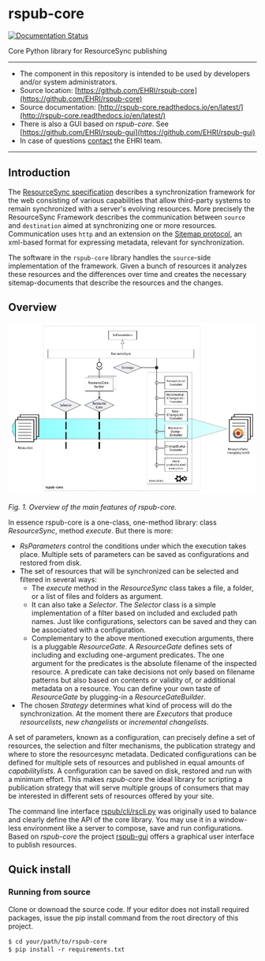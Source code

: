 # rspub-core
[![Documentation Status](http://readthedocs.org/projects/rspub-core/badge/?version=latest)](http://rspub-core.readthedocs.io/en/latest/?badge=latest)

Core Python library for ResourceSync publishing

---
- The component in this repository is intended to be used by developers and/or system administrators.
- Source location: [https://github.com/EHRI/rspub-core](https://github.com/EHRI/rspub-core)
- Source documentation: [http://rspub-core.readthedocs.io/en/latest/](http://rspub-core.readthedocs.io/en/latest/)
- There is also a GUI based on _rspub-core_. See [https://github.com/EHRI/rspub-gui](https://github.com/EHRI/rspub-gui)
- In case of questions [contact](https://github.com/EHRI/rspub-core/issues/new) the EHRI team.

---

## Introduction
The [ResourceSync specification](http://www.openarchives.org/rs/1.0.9/resourcesync) describes 
a synchronization framework for the web consisting of various capabilities that allow third-party systems to remain synchronized with a server's evolving resources.
More precisely the ResourceSync Framework describes the communication between `source` and `destination` aimed at
synchronizing one or more resources. Communication uses `http` and an extension on 
the [Sitemap protocol](http://www.sitemaps.org/protocol.html), an xml-based format for expressing metadata, relevant for synchronization.

The software in the `rspub-core` library handles the `source`-side implementation of the framework.
Given a bunch of resources it analyzes these resources and the differences over time and creates
the necessary sitemap-documents that describe the resources and the changes. 

## Overview

![Overview](img/rspub.png)

_Fig. 1. Overview of the main features of rspub-core._

In essence rspub-core is a one-class, one-method library: class _ResourceSync_, method _execute_.
But there is more:

- _RsParameters_ control the conditions under which the execution takes place. Multiple sets of parameters can
be saved as configurations and restored from disk.
- The set of resources that will be synchronized can be selected and filtered in several ways:
    - The _execute_ method in the _ResourceSync_ class takes a file, a folder, or a list of files and folders as
    argument.
    - It can also take a _Selector_. The _Selector_ class is a simple implementation of a filter based on
    included and excluded path names. Just like configurations,
    selectors can be saved and they can be associated with a configuration.
    - Complementary to the above mentioned execution arguments, there is a pluggable _ResourceGate_.
    A _ResourceGate_ defines sets of including and excluding one-argument predicates. The one argument for the
    predicates is the absolute filename of the inspected resource. A predicate can take decisions
    not only based on filename patterns but also based on contents or validity of, or additional metadata on a resource.
    You can define your own taste of _ResourceGate_ by plugging-in a _ResourceGateBuilder_.
- The chosen _Strategy_ determines what kind of process will do the synchronization. At the moment there are _Executors_
that produce _resourcelists_, _new changelists_ or _incremental changelists_.

A set of parameters, known as a configuration, can precisely define a set of resources, the selection and filter
mechanisms, the publication strategy and where to store the resourcesync metadata. Dedicated configurations can be defined
for multiple sets of resources and published in equal amounts of _capabilitylists_. A configuration can be saved on disk,
restored and run with a minimum effort. This makes _rspub-core_ the ideal library for scripting a publication
strategy that will serve multiple groups of consumers that may be interested in different sets of resources offered
by your site.

The command line interface [rspub/cli/rscli.py](http://rspub-core.readthedocs.io/en/latest/rst/rspub.cli.rscli.html) was originally
used to balance and clearly define the API of the core library. You may use it in a window-less environment like a server
to compose, save and run configurations. Based on _rspub-core_ the project [rspub-gui](https://github.com/EHRI/rspub-gui)
offers a graphical user interface to publish resources.

## Quick install

### Running from source
Clone or downoad the source code. If your editor does not install required packages, issue the pip install
command from the root directory of this project.
```
$ cd your/path/to/rspub-core
$ pip install -r requirements.txt
```

